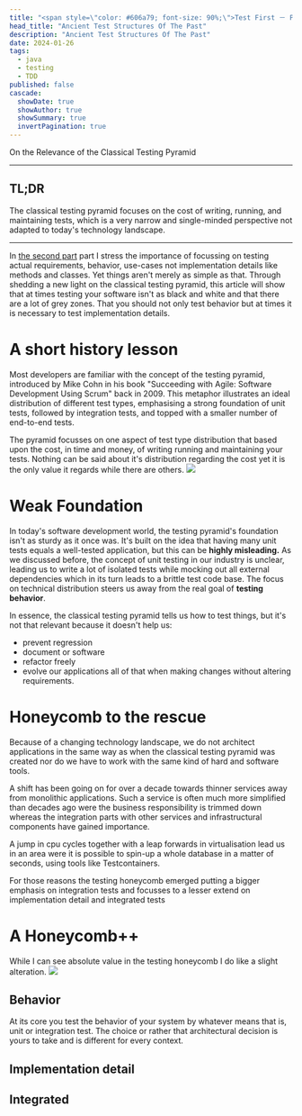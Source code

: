 ```yaml
---
title: "<span style=\"color: #606a79; font-size: 90%;\">Test First － Part 3</span><br/> Ancient Testing Pyramids"
head_title: "Ancient Test Structures Of The Past"
description: "Ancient Test Structures Of The Past" 
date: 2024-01-26
tags:
  - java
  - testing
  - TDD
published: false
cascade:
  showDate: true
  showAuthor: true
  showSummary: true
  invertPagination: true
---
```

On the Relevance of the Classical Testing Pyramid
<!--more-->
---

## TL;DR

The classical testing pyramid focuses on the cost of writing, running,
and maintaining tests,
which is a very narrow and single-minded perspective
not adapted to today's technology landscape.

---


In [the second part](unit-test-ambiguity) part I stress the importance of focussing on testing actual requirements, behavior,
use-cases not implementation details like methods and classes. Yet things aren't merely as simple as that.
Through shedding a new light on the classical testing pyramid,
this article will show that at times testing your software isn't as black and white and that there are a lot of grey zones. That you should not only test behavior but at times it is necessary to test implementation details.

# A short history lesson
Most developers are familiar with the concept of the testing pyramid, introduced by Mike Cohn in his book "Succeeding with Agile: Software Development Using Scrum" back in 2009. This metaphor illustrates an ideal distribution of different test types, emphasising a strong foundation of unit tests, followed by integration tests, and topped with a smaller number of end-to-end tests.

The pyramid focusses on one aspect of test type distribution that based upon the cost, in time and money, of writing running and maintaining your tests. Nothing can be said about it's distribution regarding the cost yet it is the only value it regards while there are others.
![](pyramid.png)

# Weak Foundation
In today's software development world, the testing pyramid's foundation isn't as sturdy as it once was. It's built on the idea that having many unit tests equals a well-tested application, but this can be **highly misleading.** As we discussed before, the concept of unit testing in our industry is unclear, leading us to write a lot of isolated tests while mocking out all external dependencies which in its turn leads to a brittle test code base.
The focus on technical distribution steers us away from the real goal of **testing behavior**.

In essence, the classical testing pyramid tells us how to test things, but it's not that relevant because it doesn't help us:
- prevent regression
- document or software
- refactor freely
- evolve our applications
  all of that when making changes without altering requirements.
# Honeycomb to the rescue
Because of a changing technology landscape, we do not architect applications in the same way as when the classical testing pyramid was created nor do we have to work with the same kind of hard and software tools.

A shift has been going on for over a decade towards thinner services away from monolithic applications. Such a service is often much more simplified than decades ago were the business responsibility is trimmed down whereas the integration parts with other services and infrastructural components have gained importance.

A jump in cpu cycles together with a leap forwards in virtualisation lead us in an area were it is possible to spin-up a whole database in a matter of seconds, using tools like Testcontainers.

For those reasons the testing honeycomb emerged putting a bigger emphasis on integration tests  and focusses to a lesser extend on implementation detail and integrated tests
# A Honeycomb++
While I can see absolute value in the testing honeycomb I do like a slight alteration.
![](honeycomb.png)


## Behavior

At its core you test the behavior of your system by whatever means that is, unit or integration test. The choice or rather that architectural decision is yours to take and is different for every context.
## Implementation detail
## Integrated 
